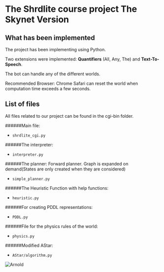 The Shrdlite course project
The Skynet Version
============================

What has been implemented
------------------------------------------------

The project has been implementing using Python.

Two extensions were implemented: **Quantifiers** (All, Any, The) and **Text-To-Speech**.

The bot can handle any of the different worlds.


Recommended Browser: Chrome
Safari can reset the world when computation time exceeds a few seconds.


List of files
--------------

All files related to our project can be found in the cgi-bin folder.

######Main file:
- `shrdlite_cgi.py`

######The interpreter:
- `interpreter.py`

######The planner:
Forward planner. 
Graph is expanded on demand(States are only created when they are considered)
- `simple_planner.py`

######The Heuristic Function with help functions:
- `heuristic.py`

######For creating PDDL representations:
- `PDDL.py`

######File for the physics rules of the world:
- `physics.py`

######Modified AStar:
- `AStar/algorithm.py`



![Arnold](http://cdn.movieweb.com/img.news/NEMaK3MXDD14PU_1_2.jpg "Arnold")

